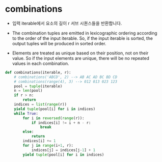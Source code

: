 # combinations
* 입력 iterable에서 요소의 길이 r 서브 시퀀스들을 반환합니다.

* The combination tuples are emitted in lexicographic ordering according to the order of the input iterable. So, if the input iterable is sorted, the output tuples will be produced in sorted order.

* Elements are treated as unique based on their position, not on their value. So if the input elements are unique, there will be no repeated values in each combination.

```python
def combinations(iterable, r):
    # combinations('ABCD', 2) --> AB AC AD BC BD CD
    # combinations(range(4), 3) --> 012 013 023 123
    pool = tuple(iterable)
    n = len(pool)
    if r > n:
        return
    indices = list(range(r))
    yield tuple(pool[i] for i in indices)
    while True:
        for i in reversed(range(r)):
            if indices[i] != i + n - r:
                break
        else:
            return
        indices[i] += 1
        for j in range(i+1, r):
            indices[j] = indices[j-1] + 1
        yield tuple(pool[i] for i in indices)
```